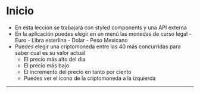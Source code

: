 # Inicio
- En esta lección se trabajará con styled components y una API externa
- En la aplicación puedes elegir en un menú las monedas de curso legal
        - Euro
        - Libra esterlina
        - Dolar
        - Peso Mexicano
- Puedes elegir una criptomoneda entre las 40 más concurridas para saber cual es su valor actual
    - El precio más alto del día
    - El precio más bajo
    - El incremento del precio en tanto por ciento
    - Puedes ver el icono de la criptomoneda a la izquierda
------
